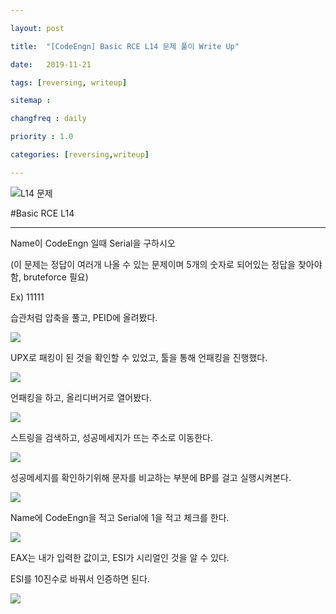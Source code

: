 ---
layout: post
title:  "[CodeEngn] Basic RCE L14 문제 풀이 Write Up"
date:   2019-11-21
tags: [reversing, writeup]
sitemap :
changfreq : daily
priority : 1.0
categories: [reversing,writeup]
---

![L14 문제](https://img1.daumcdn.net/thumb/R1280x0/?scode=mtistory2&fname=https%3A%2F%2Fk.kakaocdn.net%2Fdn%2Fvd1nU%2FbtqzSZtIDDq%2FVBxSkYIHPjGawtuXICOqz1%2Fimg.png)

#Basic RCE L14
---
Name이 CodeEngn 일때 Serial을 구하시오

(이 문제는 정답이 여러개 나올 수 있는 문제이며 5개의 숫자로 되어있는 정답을 찾아야함, bruteforce 필요)

Ex) 11111


습관처럼 압축을 풀고, PEID에 올려봤다.

![](https://img1.daumcdn.net/thumb/R1280x0/?scode=mtistory2&fname=https%3A%2F%2Fk.kakaocdn.net%2Fdn%2FnrAMo%2FbtqzR25tX1C%2FTHqtg7eRHk6m3nCgzRuM71%2Fimg.png)

UPX로 패킹이 된 것을 확인할 수 있었고, 툴을 통해 언패킹을 진행했다.

![](https://img1.daumcdn.net/thumb/R1280x0/?scode=mtistory2&fname=https%3A%2F%2Fk.kakaocdn.net%2Fdn%2FqdnEu%2FbtqzTCLODLs%2FfPlCunH1SkFgRTwYqcks11%2Fimg.png)

언패킹을 하고, 올리디버거로 열어봤다.

![](https://img1.daumcdn.net/thumb/R1280x0/?scode=mtistory2&fname=https%3A%2F%2Fk.kakaocdn.net%2Fdn%2F9ySgO%2FbtqzT42oojU%2FnxSQzcKQd88I2a4zOxDCe1%2Fimg.png)

스트링을 검색하고, 성공메세지가 뜨는 주소로 이동한다.

![](https://img1.daumcdn.net/thumb/R1280x0/?scode=mtistory2&fname=https%3A%2F%2Fk.kakaocdn.net%2Fdn%2FmAZ04%2FbtqzU8JYyoW%2FuleS6FCQeYry6og04PnCQK%2Fimg.png)

성공메세지를 확인하기위해 문자를 비교하는 부분에 BP를 걸고 실행시켜본다.

![](https://img1.daumcdn.net/thumb/R1280x0/?scode=mtistory2&fname=https%3A%2F%2Fk.kakaocdn.net%2Fdn%2FDoccM%2FbtqzU9B98YU%2Fo1LotgsYSi7m5ScQCdFKJK%2Fimg.png)

Name에 CodeEngn을 적고 Serial에 1을 적고 체크를 한다.

![](https://img1.daumcdn.net/thumb/R1280x0/?scode=mtistory2&fname=https%3A%2F%2Fk.kakaocdn.net%2Fdn%2FcscTRJ%2FbtqzU8wtwX5%2FZILBKnpxt8283y7p7I6akk%2Fimg.png)

EAX는 내가 입력한 값이고, ESI가 시리얼인 것을 알 수 있다.

ESI를 10진수로 바꿔서 인증하면 된다.

![](https://img1.daumcdn.net/thumb/R1280x0/?scode=mtistory2&fname=https%3A%2F%2Fk.kakaocdn.net%2Fdn%2FcsutcZ%2FbtqzVoFPTl8%2Fd1nlH7F4x63PWxVga2Qui1%2Fimg.png)
